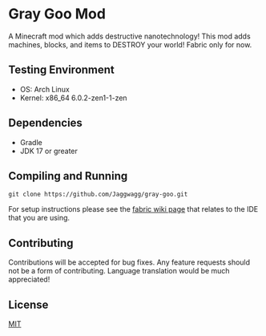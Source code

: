 # Gray Goo Mod

A Minecraft mod which adds destructive nanotechnology! This mod adds machines, blocks, and items to DESTROY your world!
Fabric only for now.

## Testing Environment
* OS: Arch Linux
* Kernel: x86_64 6.0.2-zen1-1-zen

## Dependencies
* Gradle
* JDK 17 or greater

## Compiling and Running

```shell
git clone https://github.com/Jaggwagg/gray-goo.git
```

For setup instructions please see the [fabric wiki page](https://fabricmc.net/wiki/tutorial:setup) that relates to the IDE that you are using.

## Contributing
Contributions will be accepted for bug fixes. Any feature requests should not be a form of contributing.
Language translation would be much appreciated!

## License
[MIT](https://choosealicense.com/licenses/mit/)
